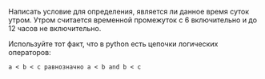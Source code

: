 Написать условие для определения, является ли данное время суток утром.
Утром считается временной промежуток с 6 включительно и до 12 часов не включительно.

Используйте тот факт, что в python есть цепочки логических операторов:
```text
a < b < c равнозначно a < b and b < c
```